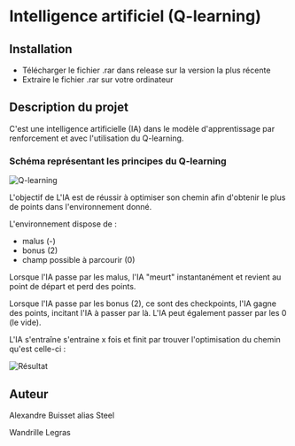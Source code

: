   
# Intelligence artificiel (Q-learning)

## Installation
* Télécharger le fichier .rar dans release sur la version la plus récente
* Extraire le fichier .rar sur votre ordinateur

## Description du projet

C'est une intelligence artificielle (IA) dans le modèle d'apprentissage par renforcement et avec l'utilisation du Q-learning.

### **Schéma représentant les principes du Q-learning**

![Q-learning](https://zupimages.net/up/21/34/vird.png)

L'objectif de L'IA est de réussir à optimiser son chemin afin d'obtenir le plus de points dans l'environnement donné.

L'environnement dispose de :
* malus (-)
* bonus (2)
* champ possible à parcourir (0)

Lorsque l'IA passe par les malus, l'IA "meurt" instantanément et revient au point de départ et perd des points.

Lorsque l'IA passe par les bonus (2), ce sont des checkpoints, l'IA gagne des points, incitant l'IA à passer par là.
L'IA peut également passer par les 0 (le vide).

L'IA s'entraîne s'entraine x fois et finit par trouver l'optimisation du chemin qu'est celle-ci :

![Résultat](https://media.giphy.com/media/U5OwFeVLKMnwJry9E1/giphy.gif)


## Auteur
Alexandre Buisset alias Steel

Wandrille Legras
